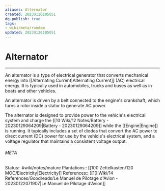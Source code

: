 ```yaml
---
aliases: Alternator
created: 20230126105051
dg-publish: true
tags:
- wiki/meta/random
updated: 20230126105051
---
```

# Alternator
---
An alternator is a type of electrical generator that converts mechanical energy into [[Alternating Current\|Alternating Current]] (AC) electrical energy. It is typically used in automobiles, trucks and buses as well as in boats and other vehicles.

An alternator is driven by a belt connected to the engine's crankshaft, which turns a rotor inside a stator to generate AC power.

The alternator is designed to provide power to the vehicle's electrical system and charge the [[10 Wiki/12 Notes/Battery - 20230129064209\|Battery - 20230129064209]] while the [[Engine\|Engine]] is running. It typically includes a set of diodes that convert the AC power to direct current (DC) power for use by the vehicle's electrical system, and a voltage regulator that maintains a consistent voltage output.



###### META
Status:: #wiki/notes/mature 
Plantations:: [[100 Zettelkasten/120 MOC/Electricity\|Electricity]]
References:: [[10 Wiki/14 References/Goodreads/Le Manuel de Pilotage d'Avion - 20230122071907\|Le Manuel de Pilotage d'Avion]]

